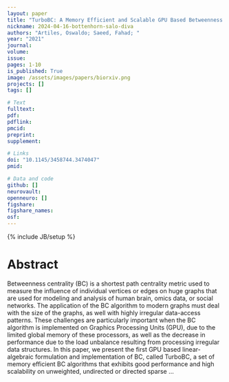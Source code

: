 ```yaml
---
layout: paper
title: "TurboBC: A Memory Efficient and Scalable GPU Based Betweenness Centrality Algorithm in the Language of Linear Algebra"
nickname: 2024-04-16-bottenhorn-salo-diva
authors: "Artiles, Oswaldo; Saeed, Fahad; "
year: "2021"
journal: 
volume: 
issue:
pages: 1-10
is_published: True
image: /assets/images/papers/biorxiv.png
projects: []
tags: []

# Text
fulltext:
pdf:
pdflink:
pmcid:
preprint: 
supplement:

# Links
doi: "10.1145/3458744.3474047"
pmid:

# Data and code
github: []
neurovault:
openneuro: []
figshare:
figshare_names:
osf:
---
```

{% include JB/setup %}

# Abstract

Betweenness centrality (BC) is a shortest path centrality metric used to measure the influence of individual vertices or edges on huge graphs that are used for modeling and analysis of human brain, omics data, or social networks. The application of the BC algorithm to modern graphs must deal with the size of the graphs, as well with highly irregular data-access patterns. These challenges are particularly important when the BC algorithm is implemented on Graphics Processing Units (GPU), due to the limited global memory of these processors, as well as the decrease in performance due to the load unbalance resulting from processing irregular data structures. In this paper, we present the first GPU based linear-algebraic formulation and implementation of BC, called TurboBC, a set of memory efficient BC algorithms that exhibits good performance and high scalability on unweighted, undirected or directed sparse …
